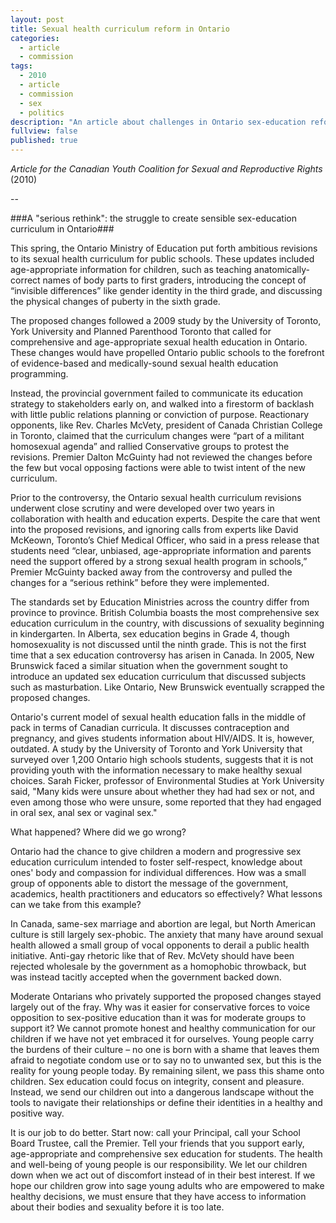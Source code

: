 ```yaml
---
layout: post
title: Sexual health curriculum reform in Ontario
categories: 
  - article
  - commission
tags: 
  - 2010
  - article
  - commission
  - sex
  - politics
description: "An article about challenges in Ontario sex-education reform"
fullview: false
published: true
---
```


_Article for the Canadian Youth Coalition for Sexual and Reproductive Rights_ (2010)

--

###A "serious rethink": the struggle to create sensible sex-education curriculum in Ontario###  


This spring, the Ontario Ministry of Education put forth ambitious revisions to its sexual health curriculum for public schools. These updates included age-appropriate information for children, such as teaching anatomically-correct names of body parts to first graders, introducing the concept of “invisible differences” like gender identity in the third grade, and discussing the physical changes of puberty in the sixth grade.

The proposed changes followed a 2009 study by the University of Toronto, York University and Planned Parenthood Toronto that called for comprehensive and age-appropriate sexual health education in Ontario. These changes would have propelled Ontario public schools to the forefront of evidence-based and medically-sound sexual health education programming. 

Instead, the provincial government failed to communicate its education strategy to stakeholders early on, and walked into a firestorm of backlash with little public relations planning or conviction of purpose. Reactionary opponents, like Rev. Charles McVety, president of Canada Christian College in Toronto, claimed that the curriculum changes were “part of a militant homosexual agenda” and rallied Conservative groups to protest the revisions. Premier Dalton McGuinty had not reviewed the changes before the few but vocal opposing factions were able to twist intent of the new curriculum. 

Prior to the controversy, the Ontario sexual health curriculum revisions underwent close scrutiny and were developed over two years in collaboration with health and education experts. Despite the care that went into the proposed revisions, and ignoring calls from experts like David McKeown, Toronto’s Chief Medical Officer, who said in a press release that students need “clear, unbiased, age-appropriate information and parents need the support offered by a strong sexual health program in schools,” Premier McGuinty backed away from the controversy and pulled the changes for a “serious rethink” before they were implemented. 

The standards set by Education Ministries across the country differ from province to province. British Columbia boasts the most comprehensive sex education curriculum in the country, with discussions of sexuality beginning in kindergarten. In Alberta, sex education begins in Grade 4, though homosexuality is not discussed until the ninth grade. This is not the first time that a sex education controversy has arisen in Canada. In 2005, New Brunswick faced a similar situation when the government sought to introduce an updated sex education curriculum that discussed subjects such as masturbation. Like Ontario, New Brunswick eventually scrapped the proposed changes.

Ontario's current model of sexual health education falls in the middle of pack in terms of Canadian curricula. It discusses contraception and pregnancy, and gives students information about HIV/AIDS. It is, however, outdated. A study by the University of Toronto and York University that surveyed over 1,200 Ontario high schools students, suggests that it is not providing youth with the information necessary to make healthy sexual choices. Sarah Ficker, professor of Environmental Studies at York University said, "Many kids were unsure about whether they had had sex or not, and even among those who were unsure, some reported that they had engaged in oral sex, anal sex or vaginal sex."

What happened? Where did we go wrong? 

Ontario had the chance to give children a modern and progressive sex education curriculum intended to foster self-respect, knowledge about ones' body and compassion for individual differences. How was a small group of opponents able to distort the message of the government, academics, health practitioners and educators so effectively? What lessons can we take from this example?

In Canada, same-sex marriage and abortion are legal, but North American culture is still largely sex-phobic. The anxiety that many have around sexual health allowed a small group of vocal opponents to derail a public health initiative. Anti-gay rhetoric like that of Rev. McVety should have been rejected wholesale by the government as a homophobic throwback, but was instead tacitly accepted when the government backed down. 

Moderate Ontarians who privately supported the proposed changes stayed largely out of the fray. Why was it easier for conservative forces to voice opposition to sex-positive education than it was for moderate groups to support it? We cannot promote honest and healthy communication for our children if we have not yet embraced it for ourselves. Young people carry the burdens of their culture – no one is born with a shame that leaves them afraid to negotiate condom use or to say no to unwanted sex, but this is the reality for young people today. By remaining silent, we pass this shame onto children. Sex education could focus on integrity, consent and pleasure. Instead, we send our children out into a dangerous landscape without the tools to navigate their relationships or define their identities in a healthy and positive way. 

It is our job to do better. Start now: call your Principal, call your School Board Trustee, call the Premier. Tell your friends that you support early, age-appropriate and comprehensive sex education for students. The health and well-being of young people is our responsibility. We let our children down when we act out of discomfort instead of in their best interest. If we hope our children grow into sage young adults who are empowered to make healthy decisions, we must ensure that they have access to information about their bodies and sexuality before it is too late.